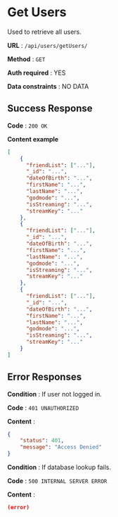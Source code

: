# Get Users

Used to retrieve all users.

**URL** : `/api/users/getUsers/`

**Method** : `GET`

**Auth required** : YES

**Data constraints** : NO DATA

## Success Response

**Code** : `200 OK`

**Content example**

```json
[
    {
      "friendList": ["..."],
      "_id": "...",
      "dateOfBirth": "...",
      "firstName": "...",
      "lastName": "...",
      "godmode": "...",
      "isStreaming": "...",
      "streamKey": "..."
    },
    {
      "friendList": ["..."],
      "_id": "...",
      "dateOfBirth": "...",
      "firstName": "...",
      "lastName": "...",
      "godmode": "...",
      "isStreaming": "...",
      "streamKey": "..."
    },
    {
      "friendList": ["..."],
      "_id": "...",
      "dateOfBirth": "...",
      "firstName": "...",
      "lastName": "...",
      "godmode": "...",
      "isStreaming": "...",
      "streamKey": "..."
    }
]
```

## Error Responses

**Condition** : If user not logged in.

**Code** : `401 UNAUTHORIZED`

**Content** :

```json
{
    "status": 401,
    "message": "Access Denied"
}
```

**Condition** : If database lookup fails.

**Code** : `500 INTERNAL SERVER ERROR`

**Content** :

```json
(error)
```
